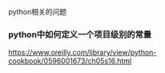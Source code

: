 python相关的问题
### python中如何定义一个项目级别的常量

https://www.oreilly.com/library/view/python-cookbook/0596001673/ch05s16.html
